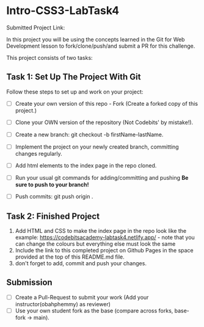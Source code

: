 # Intro-CSS3-LabTask4

Submitted Project Link: 

In this project you will be using the concepts learned in the Git for Web Development lesson to fork/clone/push/and submit a PR for this challenge.

This project consists of two tasks:

## Task 1: Set Up The Project With Git
Follow these steps to set up and work on your project:

- [ ] Create your own version of this repo - Fork (Create a forked copy of this project.)
- [ ] Clone your OWN version of the repository (Not Codebits' by mistake!).
- [ ] Create a new branch: git checkout -b firstName-lastName.
- [ ] Implement the project on your newly created <firstName-lastName> branch, committing changes regularly.
- [ ] Add html elements to the index page in the repo cloned.
- [ ] Run your usual git commands for adding/committing and pushing **Be sure to push to your branch!**
- [ ] Push commits: git push origin <firstName-lastName>.


## Task 2: Finished Project
1. Add HTML and CSS to make the index page in the repo look like the example: https://codebitsacademy-labtask4.netlify.app/  - note that you can change the colours but everything else must look the same
2. Include the link to this completed project on Github Pages in the space provided at the top of this README.md file.
2. don't forget to add, commit and push your changes.

## Submission
- [ ] Create a Pull-Request to submit your work (Add your instructor(obahphemmy) as reviewer)
- [ ] Use your own student fork as the base (compare across forks, base-fork -> main).